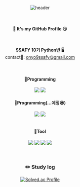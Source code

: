 <div align= "center">
  
![header](https://capsule-render.vercel.app/api?type=Waving&color=gradient&customColorList=22&height=200&section=header&text=I%20am%20A%20Dreamer&fontSize=80)


<br/>

####  :wave: It's my GitHub Profile  😏
<br/>

**SSAFY 10기 Python반** 🖥️ 
<br/>
contact📧: onyo9ssafy@gmail.com 
<br/>
<br/>
<br/>

#### 📝Programming
<img src="https://img.shields.io/badge/Python-3776AB?style=for-the-badge&logo=Python&logoColor=white">
<img src="https://img.shields.io/badge/django-092E20?style=for-the-badge&logo=Django&logoColor=white">

#### 📝Programming(...예정😆)
<img src="https://img.shields.io/badge/Javascript-F7DF1E?style=for-the-badge&logo=JavaScript&logoColor=black">
<img src="https://img.shields.io/badge/Vue.js-4FC08D?style=for-the-badge&logo=Vue.js&logoColor=white">
<br/>
<br/>

#### 📝Tool
<img src="https://img.shields.io/badge/GitHub-181717?style=flat-square&logo=GitHub&logoColor=white"/>
<img src="https://img.shields.io/badge/GitLab-FC6D26?style=flat-square&logo=GitLab&logoColor=white"/>
<img src="https://img.shields.io/badge/Visual_Studio_Code-007ACC?style=flat-square&logo=VisualStudioCode&logoColor=white"/>
<img src="https://img.shields.io/badge/PyCharm-000000?style=flat-square&logo=PyCharm&logoColor=white"/>
<br/>
<br/>
<br/>
 
### :pencil2: Study log
 
[![Solved.ac Profile](http://mazassumnida.wtf/api/v2/generate_badge?boj=onyo9)](https://solved.ac/onyo9/)
</div>


